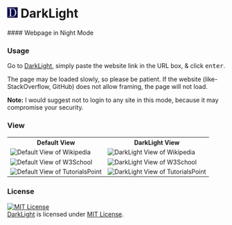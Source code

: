 <h1> <img src="https://github.com/MinhasKamal/DarkLight/raw/master/res/darklight-icon.png" width="24" height=auto /> DarkLight </h1>
#### Webpage in Night Mode

### Usage

Go to [DarkLight](), simply paste the website link in the URL box, & click <kbd>enter</kbd>. 

The page may be loaded slowly, so please be patient. If the website (like- StackOverflow, GitHub) does not allow framing, the page will not load.

**Note:** I would suggest not to login to any site in this mode, because it may compromise your security.

### View
  <div align="center">
  <table>
  <tr>
  <th>Default View</th>
  <th>DarkLight View</th>
  </tr>
  <tr>
  <td><img src="https://cloud.githubusercontent.com/assets/5456665/22891984/3d4d78c8-f23b-11e6-8101-8e5650dc19eb.png" height="200" width=auto title="Default View of Wikipedia"></td>
  <td><img src="https://cloud.githubusercontent.com/assets/5456665/22891985/3d4fa652-f23b-11e6-979b-6b5b574e1783.png" height="200" width=auto title="DarkLight View of Wikipedia"></td>
  </tr>
  <tr>
  <td><img src="https://cloud.githubusercontent.com/assets/5456665/22891988/3d564368-f23b-11e6-8502-828608cfea80.png" height="200" width=auto title="Default View of W3School"></td>
  <td><img src="https://cloud.githubusercontent.com/assets/5456665/22891986/3d509b98-f23b-11e6-94d9-cc23577b8b87.png" height="200" width=auto title="DarkLight View of W3School"></td>
  </tr>
  <tr>
  <td><img src="https://cloud.githubusercontent.com/assets/5456665/22891987/3d527184-f23b-11e6-9550-669c6a4e9a34.png" height="200" width=auto title="Default View of TutorialsPoint"></td>
  <td><img src="https://cloud.githubusercontent.com/assets/5456665/22891983/3d4ca8d0-f23b-11e6-9bdd-be53743bc286.png" height="200" width=auto title="DarkLight View of TutorialsPoint"></td>
  </tr>
  </table>
  </div>

### License
<a rel="license" href="https://opensource.org/licenses/MIT"><img alt="MIT License" src="https://cloud.githubusercontent.com/assets/5456665/18950087/fbe0681a-865f-11e6-9552-e59d038d5913.png" width="60em" height=auto/></a><br/><a href="https://github.com/MinhasKamal/DarkLight">DarkLight</a> is licensed under <a rel="license" href="https://opensource.org/licenses/MIT">MIT License</a>.
